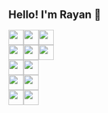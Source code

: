 ## Hello! I'm Rayan 👋
<img height="30" src="https://img.shields.io/badge/TypeScript-3178C6?style=for-the-badge&logo=TypeScript&logoColor=black"/><img height="30" src="https://img.shields.io/badge/JavaScript-F7DF1E?style=for-the-badge&logo=JavaScript&logoColor=black"/><img height="30" src="https://img.shields.io/badge/Node.js-5FA04E?style=for-the-badge&logo=Node.js&logoColor=black"/>
<br>
<img height="30" src="https://img.shields.io/badge/HTML5-E34F26?style=for-the-badge&logo=html5&logoColor=black"/><img height="30" src="https://img.shields.io/badge/CSS3-1572B6?style=for-the-badge&logo=css3&logoColor=black"/><img height="30" src="https://img.shields.io/badge/Tailwind-06B6D4?style=for-the-badge&logo=tailwindcss&logoColor=black"/>
<br>
<img height="30" src="https://img.shields.io/badge/Python-white?style=for-the-badge&logo=python&logoColor=black"/><img height="30" src="https://img.shields.io/badge/Arduino-00878F?style=for-the-badge&logo=arduino"/>
<br>
<img height="30" src="https://img.shields.io/badge/React-black?style=for-the-badge&logo=react"/><img height="30" src="https://img.shields.io/badge/Flask-003c71?style=for-the-badge&logo=flask"/>
<br>
<img height="30" src="https://img.shields.io/badge/SQLite-003B57?style=for-the-badge&logo=sqlite"/><img height="30" src="https://img.shields.io/badge/MySQL-4479A1?style=for-the-badge&logo=mysql&logoColor=black"/>
